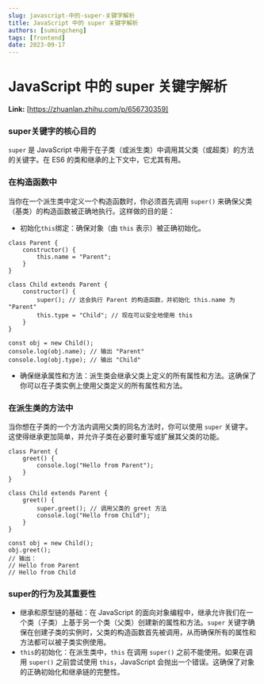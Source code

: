 ```yaml
---
slug: javascript-中的-super-关键字解析
title: JavaScript 中的 super 关键字解析
authors: [sumingcheng]
tags: [frontend]
date: 2023-09-17
---
```


# JavaScript 中的 super 关键字解析



 **Link:** [https://zhuanlan.zhihu.com/p/656730359]

### super关键字的核心目的  

`super` 是 JavaScript 中用于在子类（或派生类）中调用其父类（或超类）的方法的关键字。在 ES6 的类和继承的上下文中，它尤其有用。

### 在构造函数中  

当你在一个派生类中定义一个构造函数时，你必须首先调用 `super()` 来确保父类（基类）的构造函数被正确地执行。这样做的目的是：

* 初始化`this`绑定：确保对象（由 `this` 表示）被正确初始化。

```
class Parent {
    constructor() {
        this.name = "Parent";
    }
}

class Child extends Parent {
    constructor() {
        super(); // 这会执行 Parent 的构造函数，并初始化 this.name 为 "Parent"
        this.type = "Child"; // 现在可以安全地使用 this
    }
}

const obj = new Child();
console.log(obj.name); // 输出 "Parent"
console.log(obj.type); // 输出 "Child"

```

* 确保继承属性和方法：派生类会继承父类上定义的所有属性和方法。这确保了你可以在子类实例上使用父类定义的所有属性和方法。

### 在派生类的方法中  

当你想在子类的一个方法内调用父类的同名方法时，你可以使用 `super` 关键字。这使得继承更加简单，并允许子类在必要时重写或扩展其父类的功能。

```
class Parent {
    greet() {
        console.log("Hello from Parent");
    }
}

class Child extends Parent {
    greet() {
        super.greet(); // 调用父类的 greet 方法
        console.log("Hello from Child");
    }
}

const obj = new Child();
obj.greet();
// 输出：
// Hello from Parent
// Hello from Child

```
### super的行为及其重要性  

* 继承和原型链的基础：在 JavaScript 的面向对象编程中，继承允许我们在一个类（子类）上基于另一个类（父类）创建新的属性和方法。`super` 关键字确保在创建子类的实例时，父类的构造函数首先被调用，从而确保所有的属性和方法都可以被子类实例使用。
* `this`的初始化：在派生类中，`this` 在调用 `super()` 之前不能使用。如果在调用 `super()` 之前尝试使用 `this`，JavaScript 会抛出一个错误。这确保了对象的正确初始化和继承链的完整性。